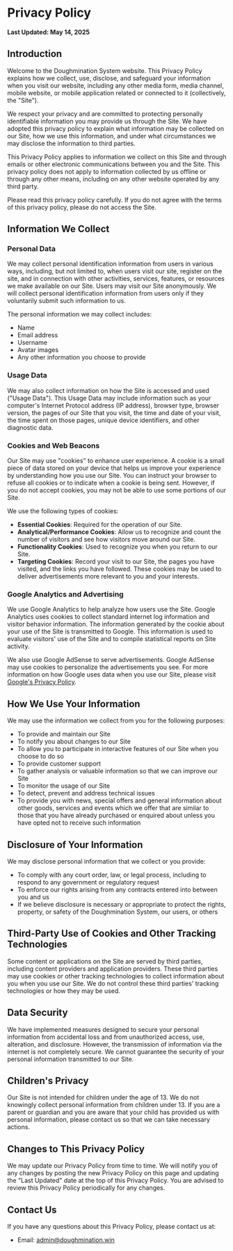# Privacy Policy

**Last Updated: May 14, 2025**

## Introduction

Welcome to the Doughmination System website. This Privacy Policy explains how we collect, use, disclose, and safeguard your information when you visit our website, including any other media form, media channel, mobile website, or mobile application related or connected to it (collectively, the "Site").

We respect your privacy and are committed to protecting personally identifiable information you may provide us through the Site. We have adopted this privacy policy to explain what information may be collected on our Site, how we use this information, and under what circumstances we may disclose the information to third parties.

This Privacy Policy applies to information we collect on this Site and through emails or other electronic communications between you and the Site. This privacy policy does not apply to information collected by us offline or through any other means, including on any other website operated by any third party.

Please read this privacy policy carefully. If you do not agree with the terms of this privacy policy, please do not access the Site.

## Information We Collect

### Personal Data

We may collect personal identification information from users in various ways, including, but not limited to, when users visit our site, register on the site, and in connection with other activities, services, features, or resources we make available on our Site. Users may visit our Site anonymously. We will collect personal identification information from users only if they voluntarily submit such information to us.

The personal information we may collect includes:
- Name
- Email address
- Username
- Avatar images
- Any other information you choose to provide

### Usage Data

We may also collect information on how the Site is accessed and used ("Usage Data"). This Usage Data may include information such as your computer's Internet Protocol address (IP address), browser type, browser version, the pages of our Site that you visit, the time and date of your visit, the time spent on those pages, unique device identifiers, and other diagnostic data.

### Cookies and Web Beacons

Our Site may use "cookies" to enhance user experience. A cookie is a small piece of data stored on your device that helps us improve your experience by understanding how you use our Site. You can instruct your browser to refuse all cookies or to indicate when a cookie is being sent. However, if you do not accept cookies, you may not be able to use some portions of our Site.

We use the following types of cookies:
- **Essential Cookies**: Required for the operation of our Site.
- **Analytical/Performance Cookies**: Allow us to recognize and count the number of visitors and see how visitors move around our Site.
- **Functionality Cookies**: Used to recognize you when you return to our Site.
- **Targeting Cookies**: Record your visit to our Site, the pages you have visited, and the links you have followed. These cookies may be used to deliver advertisements more relevant to you and your interests.

### Google Analytics and Advertising

We use Google Analytics to help analyze how users use the Site. Google Analytics uses cookies to collect standard internet log information and visitor behavior information. The information generated by the cookie about your use of the Site is transmitted to Google. This information is used to evaluate visitors' use of the Site and to compile statistical reports on Site activity.

We also use Google AdSense to serve advertisements. Google AdSense may use cookies to personalize the advertisements you see. For more information on how Google uses data when you use our Site, please visit [Google's Privacy Policy](https://policies.google.com/privacy).

## How We Use Your Information

We may use the information we collect from you for the following purposes:
- To provide and maintain our Site
- To notify you about changes to our Site
- To allow you to participate in interactive features of our Site when you choose to do so
- To provide customer support
- To gather analysis or valuable information so that we can improve our Site
- To monitor the usage of our Site
- To detect, prevent and address technical issues
- To provide you with news, special offers and general information about other goods, services and events which we offer that are similar to those that you have already purchased or enquired about unless you have opted not to receive such information

## Disclosure of Your Information

We may disclose personal information that we collect or you provide:
- To comply with any court order, law, or legal process, including to respond to any government or regulatory request
- To enforce our rights arising from any contracts entered into between you and us
- If we believe disclosure is necessary or appropriate to protect the rights, property, or safety of the Doughmination System, our users, or others

## Third-Party Use of Cookies and Other Tracking Technologies

Some content or applications on the Site are served by third parties, including content providers and application providers. These third parties may use cookies or other tracking technologies to collect information about you when you use our Site. We do not control these third parties' tracking technologies or how they may be used.

## Data Security

We have implemented measures designed to secure your personal information from accidental loss and from unauthorized access, use, alteration, and disclosure. However, the transmission of information via the internet is not completely secure. We cannot guarantee the security of your personal information transmitted to our Site.

## Children's Privacy

Our Site is not intended for children under the age of 13. We do not knowingly collect personal information from children under 13. If you are a parent or guardian and you are aware that your child has provided us with personal information, please contact us so that we can take necessary actions.

## Changes to This Privacy Policy

We may update our Privacy Policy from time to time. We will notify you of any changes by posting the new Privacy Policy on this page and updating the "Last Updated" date at the top of this Privacy Policy. You are advised to review this Privacy Policy periodically for any changes.

## Contact Us

If you have any questions about this Privacy Policy, please contact us at:
- Email: admin@doughmination.win